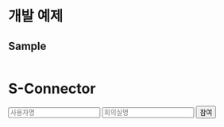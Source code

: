 # 개발 예제

## Sample

<html>
  <header>
    <script src="https://code.jquery.com/jquery-2.2.1.min.js"></script>
    <script src="https://api.interwater.biz/lib/s-connector-lib-0.0.1.js"></script>
    <script>
      "use strict";
      /** 1. 아래 로직은 개발사 측의 서버에서 호출 하여 응답 주도록 하여야 합니다.
       1. accessKey, secretKey 은 유출 될시에 해킹의 위험이 있습니다.
      1. 개발시 accessKey, secretKey 값을 개발용과 서비스용으로 따로 발급 받으셔야 합니다.**/
      const serverCall = {
        auth: function (userName, roomName) {
          return $.ajax({
              type: "POST",
              url : "https://api.interwater.biz/v1/auth",
              data : {
                  "accessKey": "foziz2mdywm",
                  "secretKey": "5bfdabd106fbd8c7ac14935c4e3ce98c4a84c79de697a777809c533f3b9232d116b697bf682ea43fca3a88ee6da62fb14e0f9e7805cf54feb0d38451de24eb333b368b155199272a96289bb70b21fa80bf418af5defe54d771443b80e2fb70beaeba8c59c1aa07aa298ea16c6696f3fd876ae7339adb1c349d14668458651e2a78a7f9094ad52a2ad86b01",
                  isOwner: false,
                  userName: userName,
                  roomName: roomName,
                  start: "2021-06-01 11:00",
                  end: "2030-06-01 12:00"
              },
              dataType: "json"
          });
        }
      };
      window.onload = function () {
        console.log("onload");
        const sElement = document.getElementById("s-element");
        const sConnector = new SConnector.default(sElement, "https://remote.interwater.biz");
        const joinElement = document.getElementById("join");
        sConnector.onLeave(function(){
          alert("회의가 종료 되었습니다.");
        });
        sConnector.onFullScreen(function(isFull){
          if(isFull) sElement.requestFullscreen();
          else document.exitFullscreen();
        });
        joinElement.onclick = (e) => {
          sElement.style = "width: 100%; height: 700px;margin: 5px;";
          try {
            const userName = document.getElementById("userName");
            const roomName = document.getElementById("roomName");
            const success = function(response) {
              const join = {
                accessToken: response.data.accessToken,
                backgroudImgUrl:
                  "https://images.unsplash.com/photo-1584907797075-c5308ada266f?ixlib=rb-1.2.1&ixid=MXwxMjA3fDB8MHxwaG90by1wYWdlfHx8fGVufDB8fHw"
              };
              sConnector.joinRoom(join);
            };
            /** serverCall method 는 서버에서 응답을 줘야 합니다. */
            serverCall.auth(userName.value, roomName.value).done(success);
          } catch (e) {
            console.error(e);
          }
        };
      };
    </script>
  </header>
  <h1>S-Connector</h1>
  <div>
    <input id="userName" type="text" placeholder="사용자명" />
    <input id="roomName" type="text" placeholder="회의실명" />
    <button id="join">참여</button>
  </div>
  <div id="s-element"></div>
<html>
